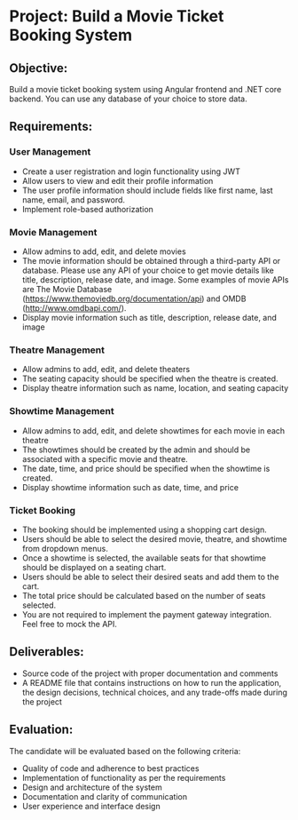 # Project: Build a Movie Ticket Booking System

## Objective:
Build a movie ticket booking system using Angular frontend and .NET core backend. You can use any database of your choice to store data.

## Requirements:

### User Management
- Create a user registration and login functionality using JWT
- Allow users to view and edit their profile information
- The user profile information should include fields like first name, last name, email, and password.
- Implement role-based authorization

### Movie Management
- Allow admins to add, edit, and delete movies
- The movie information should be obtained through a third-party API or database. Please use any API of your choice to get movie details like title, description, release date, and image. Some examples of movie APIs are The Movie Database (https://www.themoviedb.org/documentation/api) and OMDB (http://www.omdbapi.com/).
- Display movie information such as title, description, release date, and image

### Theatre Management
- Allow admins to add, edit, and delete theaters
- The seating capacity should be specified when the theatre is created.
- Display theatre information such as name, location, and seating capacity

### Showtime Management
- Allow admins to add, edit, and delete showtimes for each movie in each theatre
- The showtimes should be created by the admin and should be associated with a specific movie and theatre.
- The date, time, and price should be specified when the showtime is created.
- Display showtime information such as date, time, and price

### Ticket Booking
- The booking should be implemented using a shopping cart design.
- Users should be able to select the desired movie, theatre, and showtime from dropdown menus.
- Once a showtime is selected, the available seats for that showtime should be displayed on a seating chart.
- Users should be able to select their desired seats and add them to the cart.
- The total price should be calculated based on the number of seats selected.
- You are not required to implement the payment gateway integration. Feel free to mock the API.

## Deliverables:
- Source code of the project with proper documentation and comments
- A README file that contains instructions on how to run the application, the design decisions, technical choices, and any trade-offs made during the project

## Evaluation:
The candidate will be evaluated based on the following criteria:

- Quality of code and adherence to best practices
- Implementation of functionality as per the requirements
- Design and architecture of the system
- Documentation and clarity of communication
- User experience and interface design